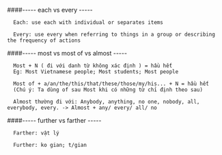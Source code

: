 ####----- each vs every -----
```
  Each: use each with individual or separates items

  Every: use every when referring to things in a group or describing the frequency of actions
```

####----- most vs most of vs almost -----
```
  Most + N ( đi với danh từ không xác định ) = hầu hết
  Eg: Most Vietnamese people; Most students; Most people

  Most of + a/an/the/this/that/these/those/my/his... + N = hầu hết
  (Chú ý: Ta dùng of sau Most khi có những từ chỉ định theo sau)

  Almost thường đi với: Anybody, anything, no one, nobody, all, everybody, every. -> Almost + any/ every/ all/ no
```
####----- further vs farther -----
```
  Farther: vật lý

  Further: ko gian; t/gian
```
